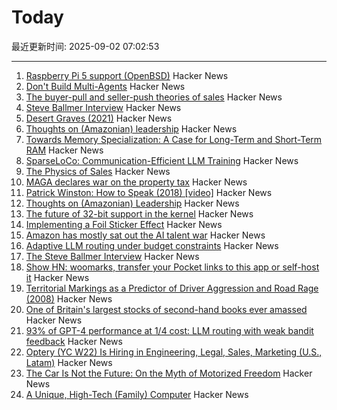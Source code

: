 # Today

最近更新时间: 2025-09-02 07:02:53

--- 
1. [Raspberry Pi 5 support (OpenBSD)](https://marc.info/?l=openbsd-cvs&m=175675287220070&w=2) Hacker News
2. [Don't Build Multi-Agents](https://cognition.ai/blog/dont-build-multi-agents) Hacker News
3. [The buyer-pull and seller-push theories of sales](https://howtogrow.substack.com/p/the-physics-of-sales) Hacker News
4. [Steve Ballmer Interview](https://www.acquired.fm/episodes/the-steve-ballmer-interview) Hacker News
5. [Desert Graves (2021)](https://www.desertmountaineer.com/2021/08/06/graves/) Hacker News
6. [Thoughts on (Amazonian) leadership](https://www.daemonology.net/blog/2025-09-01-Thoughts-on-Amazonian-Leadership.html) Hacker News
7. [Towards Memory Specialization: A Case for Long-Term and Short-Term RAM](https://arxiv.org/abs/2508.02992) Hacker News
8. [SparseLoCo: Communication-Efficient LLM Training](https://arxiv.org/abs/2508.15706) Hacker News
9. [The Physics of Sales](https://howtogrow.substack.com/p/the-physics-of-sales) Hacker News
10. [MAGA declares war on the property tax](https://www.urbanproxima.com/p/maga-declares-war-on-the-property) Hacker News
11. [Patrick Winston: How to Speak (2018) [video]](https://www.youtube.com/watch?v=Unzc731iCUY) Hacker News
12. [Thoughts on (Amazonian) Leadership](https://www.daemonology.net/blog/2025-09-01-Thoughts-on-Amazonian-Leadership.html) Hacker News
13. [The future of 32-bit support in the kernel](https://lwn.net/SubscriberLink/1035727/4837b0d3dccf1cbb/) Hacker News
14. [Implementing a Foil Sticker Effect](https://www.4rknova.com/blog/2025/08/30/foil-sticker) Hacker News
15. [Amazon has mostly sat out the AI talent war](https://www.businessinsider.com/amazon-ai-talent-wars-internal-document-2025-8) Hacker News
16. [Adaptive LLM routing under budget constraints](https://arxiv.org/abs/2508.21141) Hacker News
17. [The Steve Ballmer Interview](https://www.acquired.fm/episodes/the-steve-ballmer-interview) Hacker News
18. [Show HN: woomarks, transfer your Pocket links to this app or self-host it](https://woomarks.com) Hacker News
19. [Territorial Markings as a Predictor of Driver Aggression and Road Rage (2008)](https://onlinelibrary.wiley.com/doi/abs/10.1111/j.1559-1816.2008.00364.x?prevSearch=allfield%3A%28szlemko%29) Hacker News
20. [One of Britain's largest stocks of second-hand books ever amassed](https://www.worldofinteriors.com/story/richard-axe-second-hand-books-yorkshire) Hacker News
21. [93% of GPT-4 performance at 1/4 cost: LLM routing with weak bandit feedback](https://arxiv.org/abs/2508.21141) Hacker News
22. [Optery (YC W22) Is Hiring in Engineering, Legal, Sales, Marketing (U.S., Latam)](https://www.optery.com/careers/) Hacker News
23. [The Car Is Not the Future: On the Myth of Motorized Freedom](https://blog.scaramuzza.me/articles/the_car_is_not_the_future.html) Hacker News
24. [A Unique, High-Tech (Family) Computer](https://nicole.express/2025/a-computer-in-your-home.html) Hacker News
